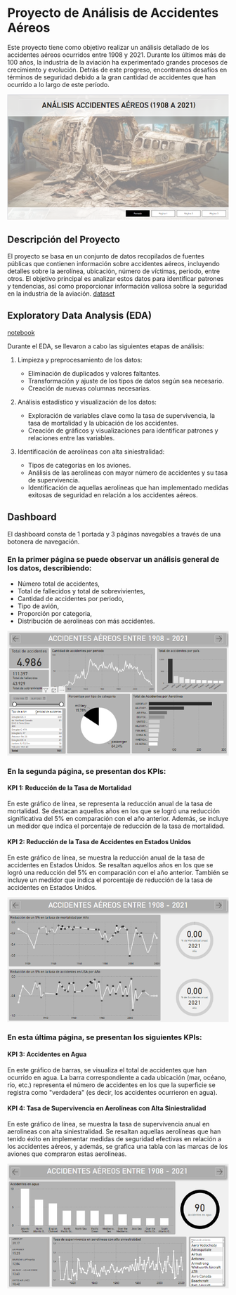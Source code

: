 # Proyecto de Análisis de Accidentes Aéreos

Este proyecto tiene como objetivo realizar un análisis detallado de los accidentes aéreos ocurridos entre 1908 y 2021. Durante los últimos más de 100 años, la industria de la aviación ha experimentado grandes procesos de crecimiento y evolución. Detrás de este progreso, encontramos desafíos en términos de seguridad debido a la gran cantidad de accidentes que han ocurrido a lo largo de este período.

![Logo](https://github.com/agusvaldes/PI2-accidentes-aereos/blob/main/Imagenes_dashboard/portada.png)

## Descripción del Proyecto

El proyecto se basa en un conjunto de datos recopilados de fuentes públicas que contienen información sobre accidentes aéreos, incluyendo detalles sobre la aerolínea, ubicación, número de víctimas, periodo, entre otros. El objetivo principal es analizar estos datos para identificar patrones y tendencias, así como proporcionar información valiosa sobre la seguridad en la industria de la aviación. 
[dataset](https://github.com/agusvaldes/PI2-accidentes-aereos/blob/main/AccidentesAviones.csv)

## Exploratory Data Analysis (EDA) 
[notebook](https://github.com/agusvaldes/PI2-accidentes-aereos/blob/main/PI_DataAnalytics.ipynb)

Durante el EDA, se llevaron a cabo las siguientes etapas de análisis:

1. Limpieza y preprocesamiento de los datos:
   - Eliminación de duplicados y valores faltantes.
   - Transformación y ajuste de los tipos de datos según sea necesario.
   - Creación de nuevas columnas necesarias.
   
2. Análisis estadístico y visualización de los datos:
   - Exploración de variables clave como la tasa de supervivencia, la tasa de mortalidad y la ubicación de los accidentes.
   - Creación de gráficos y visualizaciones para identificar patrones y relaciones entre las variables.

3. Identificación de aerolíneas con alta siniestralidad:
   - Tipos de categorias en los aviones.
   - Análisis de las aerolíneas con mayor número de accidentes y su tasa de supervivencia.
   - Identificación de aquellas aerolíneas que han implementado medidas exitosas de seguridad en relación a los accidentes aéreos.
   
## Dashboard

El dashboard consta de 1 portada y 3 páginas navegables a través de una botonera de navegación.

### En la primer página se puede observar un análisis general de los datos, describiendo:

* Número total de accidentes,
* Total de fallecidos y total de sobrevivientes,
* Cantidad de accidentes por periodo,
* Tipo de avión, 
* Proporción por categoria,
* Distribución de aerolineas con más accidentes.

![Logo](https://github.com/agusvaldes/PI2-accidentes-aereos/blob/main/Imagenes_dashboard/pag1.png)



### En la segunda página, se presentan dos KPIs:

#### KPI 1: Reducción de la Tasa de Mortalidad

En este gráfico de línea, se representa la reducción anual de la tasa de mortalidad. Se destacan aquellos años en los que se logró una reducción significativa del 5% en comparación con el año anterior. Además, se incluye un medidor que indica el porcentaje de reducción de la tasa de mortalidad.

#### KPI 2: Reducción de la Tasa de Accidentes en Estados Unidos

En este gráfico de línea, se muestra la reducción anual de la tasa de accidentes en Estados Unidos. Se resaltan aquellos años en los que se logró una reducción del 5% en comparación con el año anterior. También se incluye un medidor que indica el porcentaje de reducción de la tasa de accidentes en Estados Unidos.

![Logo](https://github.com/agusvaldes/PI2-accidentes-aereos/blob/main/Imagenes_dashboard/pag2.png)



### En esta última página, se presentan los siguientes KPIs:

#### KPI 3: Accidentes en Agua

En este gráfico de barras, se visualiza el total de accidentes que han ocurrido en agua. La barra correspondiente a cada ubicación (mar, océano, río, etc.) representa el número de accidentes en los que la superficie se registra como "verdadera" (es decir, los accidentes ocurrieron en agua).

#### KPI 4: Tasa de Supervivencia en Aerolíneas con Alta Siniestralidad

En este gráfico de línea, se muestra la tasa de supervivencia anual en aerolíneas con alta siniestralidad. Se resaltan aquellas aerolíneas que han tenido éxito en implementar medidas de seguridad efectivas en relación a los accidentes aéreos, y además, se grafica una tabla con las marcas de los aviones que compraron estas aerolineas.

![Logo](https://github.com/agusvaldes/PI2-accidentes-aereos/blob/main/Imagenes_dashboard/pag3.png)
